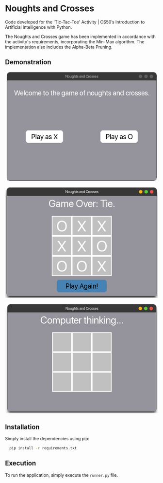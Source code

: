 
# Noughts and Crosses

Code developed for the 'Tic-Tac-Toe' Activity | CS50’s Introduction to Artificial Intelligence with Python.

The Noughts and Crosses game has been implemented in accordance with the activity's requirements, incorporating the Min-Max algorithm. The implementation also includes the Alpha-Beta Pruning.

## Demonstration

![Game Menu](img/menu.png)

![Tie](img/tie.png)

![AI](img/think.png)



## Installation

Simply install the dependencies using pip:

```bash
  pip install -r requirements.txt
```

## Execution

To run the application, simply execute the ```runner.py``` file.

